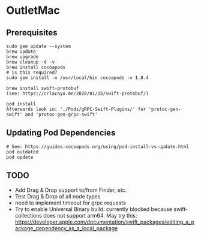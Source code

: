 # OutletMac

## Prerequisites

    sudo gem update --system
    brew update
    brew upgrade
    brew cleanup -d -v
	brew install cocoapods
    # is this required?
    sudo gem install -n /usr/local/bin cocoapods -v 1.8.4

	brew install swift-protobuf
	(see: https://crlacayo.me/2020/01/15/swift-protobuf/)

	pod install
	Afterwards look in: './Pods/gRPC-Swift-Plugins/' for 'protoc-gen-swift' and 'protoc-gen-grpc-swift'

## Updating Pod Dependencies
	# See: https://guides.cocoapods.org/using/pod-install-vs-update.html
	pod outdated
	pod update

## TODO
- Add Drag & Drop support to/from Finder, etc.
- Test Drag & Drop of all node types
- need to implement timeout for grpc requests
- Try to enable Universal Binary build: currently blocked because swift-collections does not support arm64. May try this: https://developer.apple.com/documentation/swift_packages/editing_a_package_dependency_as_a_local_package
